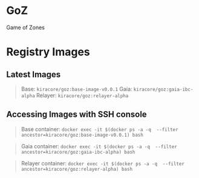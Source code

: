 # GoZ
Game of Zones

# Registry Images

## Latest Images
> Base: `kiracore/goz:base-image-v0.0.1`
> Gaia: `kiracore/goz:gaia-ibc-alpha`
> Relayer: `kiracore/goz:relayer-alpha`

## Accessing Images with SSH console

> Base container: 
`docker exec -it $(docker ps -a -q  --filter ancestor=kiracore/goz:base-image-v0.0.1) bash`

> Gaia container: 
`docker exec -it $(docker ps -a -q  --filter ancestor=kiracore/goz:gaia-ibc-alpha) bash`

> Relayer container: 
`docker exec -it $(docker ps -a -q  --filter ancestor=kiracore/goz:relayer-alpha) bash`
